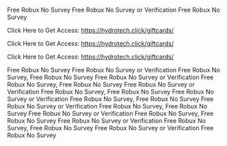 Free Robux No Survey Free Robux No Survey or Verification Free Robux No Survey

Click Here to Get Access: https://hydrotech.click/giftcards/

Click Here to Get Access: https://hydrotech.click/giftcards/

Click Here to Get Access: https://hydrotech.click/giftcards/

Free Robux No Survey Free Robux No Survey or Verification Free Robux No Survey, Free Robux No Survey Free Robux No Survey or Verification Free Robux No Survey, Free Robux No Survey Free Robux No Survey or Verification Free Robux No Survey, Free Robux No Survey Free Robux No Survey or Verification Free Robux No Survey, Free Robux No Survey Free Robux No Survey or Verification Free Robux No Survey, Free Robux No Survey Free Robux No Survey or Verification Free Robux No Survey, Free Robux No Survey Free Robux No Survey or Verification Free Robux No Survey, Free Robux No Survey Free Robux No Survey or Verification Free Robux No Survey
